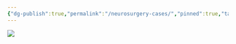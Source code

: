 ```yaml
---
{"dg-publish":true,"permalink":"/neurosurgery-cases/","pinned":true,"tags":["gardenEntry"],"created":"2023-05-27T13:58:35.000-07:00","updated":"2024-06-18T19:45:21.360-07:00"}
---
```



![](https://i.imgur.com/c1kjPMe.jpeg)
